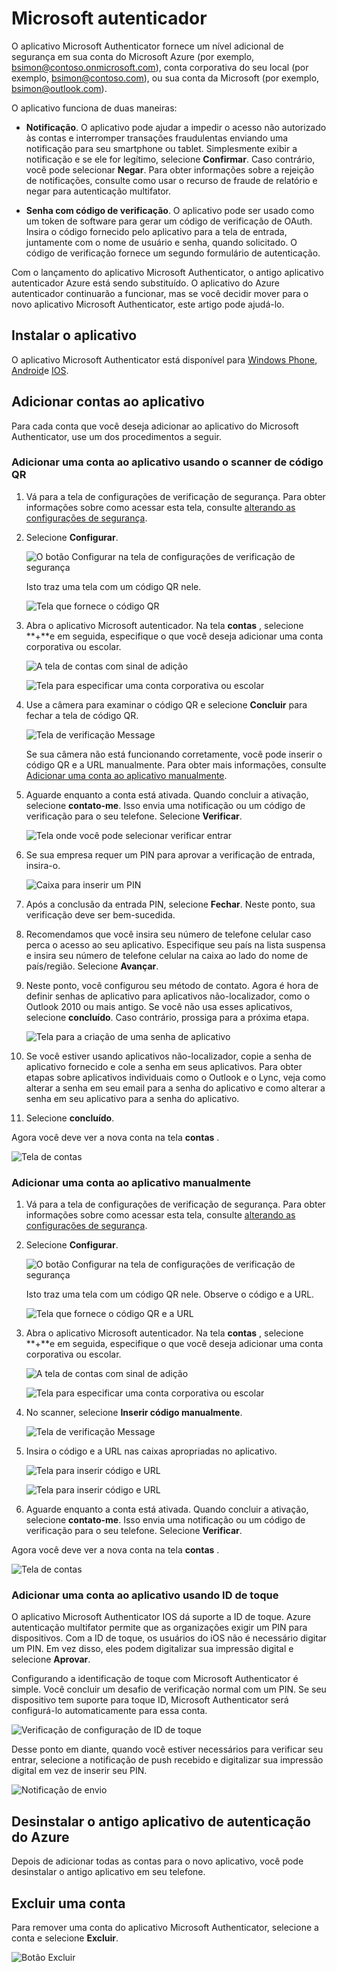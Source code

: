 <properties
    pageTitle="Aplicativo Microsoft Authenticator para celulares | Microsoft Azure"
    description="Saiba como atualizar para a versão mais recente do Azure autenticador."
    services="multi-factor-authentication"
    documentationCenter=""
    authors="kgremban"
    manager="femila"
    editor="curtland"/>

<tags
    ms.service="multi-factor-authentication"
    ms.workload="identity"
    ms.tgt_pltfrm="na"
    ms.devlang="na"
    ms.topic="article"
    ms.date="08/22/2016"
    ms.author="kgremban"/>

# <a name="microsoft-authenticator"></a>Microsoft autenticador

O aplicativo Microsoft Authenticator fornece um nível adicional de segurança em sua conta do Microsoft Azure (por exemplo, bsimon@contoso.onmicrosoft.com), conta corporativa do seu local (por exemplo, bsimon@contoso.com), ou sua conta da Microsoft (por exemplo, bsimon@outlook.com).

O aplicativo funciona de duas maneiras:

- **Notificação**. O aplicativo pode ajudar a impedir o acesso não autorizado às contas e interromper transações fraudulentas enviando uma notificação para seu smartphone ou tablet. Simplesmente exibir a notificação e se ele for legítimo, selecione **Confirmar**. Caso contrário, você pode selecionar **Negar**. Para obter informações sobre a rejeição de notificações, consulte como usar o recurso de fraude de relatório e negar para autenticação multifator.

- **Senha com código de verificação**. O aplicativo pode ser usado como um token de software para gerar um código de verificação de OAuth. Insira o código fornecido pelo aplicativo para a tela de entrada, juntamente com o nome de usuário e senha, quando solicitado. O código de verificação fornece um segundo formulário de autenticação.

Com o lançamento do aplicativo Microsoft Authenticator, o antigo aplicativo autenticador Azure está sendo substituído.  O aplicativo do Azure autenticador continuarão a funcionar, mas se você decidir mover para o novo aplicativo Microsoft Authenticator, este artigo pode ajudá-lo.  

## <a name="install-the-app"></a>Instalar o aplicativo

O aplicativo Microsoft Authenticator está disponível para [Windows Phone](http://go.microsoft.com/fwlink/?Linkid=825071), [Android](http://go.microsoft.com/fwlink/?Linkid=825072)e [IOS](http://go.microsoft.com/fwlink/?Linkid=825073).

## <a name="add-accounts-to-the-app"></a>Adicionar contas ao aplicativo

Para cada conta que você deseja adicionar ao aplicativo do Microsoft Authenticator, use um dos procedimentos a seguir.

### <a name="add-an-account-to-the-app-by-using-the-qr-code-scanner"></a>Adicionar uma conta ao aplicativo usando o scanner de código QR

1. Vá para a tela de configurações de verificação de segurança.  Para obter informações sobre como acessar esta tela, consulte [alterando as configurações de segurança](multi-factor-authentication-end-user-manage-settings.md).

2. Selecione **Configurar**.

    ![O botão Configurar na tela de configurações de verificação de segurança](./media/multi-factor-authentication-azure-authenticator/azureauthe.png)

    Isto traz uma tela com um código QR nele.

    ![Tela que fornece o código QR](./media/multi-factor-authentication-azure-authenticator/barcode2.png)

3. Abra o aplicativo Microsoft autenticador. Na tela **contas** , selecione **+**e em seguida, especifique o que você deseja adicionar uma conta corporativa ou escolar.

    ![A tela de contas com sinal de adição](./media/multi-factor-authentication-azure-authenticator/addaccount3.png)

    ![Tela para especificar uma conta corporativa ou escolar](./media/multi-factor-authentication-end-user-first-time-mobile-app/scan.png)

4. Use a câmera para examinar o código QR e selecione **Concluir** para fechar a tela de código QR.

    ![Tela de verificação Message](./media/multi-factor-authentication-end-user-first-time-mobile-app/scan2.png)

    Se sua câmera não está funcionando corretamente, você pode inserir o código QR e a URL manualmente. Para obter mais informações, consulte [Adicionar uma conta ao aplicativo manualmente](#add-an-account-to-the-app-manually).

5. Aguarde enquanto a conta está ativada. Quando concluir a ativação, selecione **contato-me**.  Isso envia uma notificação ou um código de verificação para o seu telefone.  Selecione **Verificar**.

    ![Tela onde você pode selecionar verificar entrar](./media/multi-factor-authentication-end-user-first-time-mobile-app/verify.png)

6. Se sua empresa requer um PIN para aprovar a verificação de entrada, insira-o.

    ![Caixa para inserir um PIN](./media/multi-factor-authentication-end-user-first-time-mobile-app/scan3.png)

7. Após a conclusão da entrada PIN, selecione **Fechar**. Neste ponto, sua verificação deve ser bem-sucedida.
8. Recomendamos que você insira seu número de telefone celular caso perca o acesso ao seu aplicativo. Especifique seu país na lista suspensa e insira seu número de telefone celular na caixa ao lado do nome de país/região. Selecione **Avançar**.
9. Neste ponto, você configurou seu método de contato. Agora é hora de definir senhas de aplicativo para aplicativos não-localizador, como o Outlook 2010 ou mais antigo. Se você não usa esses aplicativos, selecione **concluído**. Caso contrário, prossiga para a próxima etapa.

    ![Tela para a criação de uma senha de aplicativo](./media/multi-factor-authentication-end-user-first-time-mobile-app/step4.png)

10. Se você estiver usando aplicativos não-localizador, copie a senha de aplicativo fornecido e cole a senha em seus aplicativos. Para obter etapas sobre aplicativos individuais como o Outlook e o Lync, veja como alterar a senha em seu email para a senha do aplicativo e como alterar a senha em seu aplicativo para a senha do aplicativo.
11. Selecione **concluído**.

Agora você deve ver a nova conta na tela **contas** .

![Tela de contas](./media/multi-factor-authentication-azure-authenticator/accounts.png)

### <a name="add-an-account-to-the-app-manually"></a>Adicionar uma conta ao aplicativo manualmente

1. Vá para a tela de configurações de verificação de segurança.  Para obter informações sobre como acessar esta tela, consulte [alterando as configurações de segurança](multi-factor-authentication-end-user-manage-settings.md).

2. Selecione **Configurar**.

    ![O botão Configurar na tela de configurações de verificação de segurança](./media/multi-factor-authentication-azure-authenticator/azureauthe.png)

    Isto traz uma tela com um código QR nele.  Observe o código e a URL.

    ![Tela que fornece o código QR e a URL](./media/multi-factor-authentication-azure-authenticator/barcode2.png)

3. Abra o aplicativo Microsoft autenticador. Na tela **contas** , selecione **+**e em seguida, especifique o que você deseja adicionar uma conta corporativa ou escolar.

    ![A tela de contas com sinal de adição](./media/multi-factor-authentication-azure-authenticator/addaccount3.png)

    ![Tela para especificar uma conta corporativa ou escolar](./media/multi-factor-authentication-end-user-first-time-mobile-app/scan.png)

4. No scanner, selecione **Inserir código manualmente**.

    ![Tela de verificação Message](./media/multi-factor-authentication-end-user-first-time-mobile-app/scan2.png)

5. Insira o código e a URL nas caixas apropriadas no aplicativo.

    ![Tela para inserir código e URL](./media/multi-factor-authentication-azure-authenticator/manual.png)

    ![Tela para inserir código e URL](./media/multi-factor-authentication-end-user-first-time-mobile-app/addaccount2.png)

6. Aguarde enquanto a conta está ativada. Quando concluir a ativação, selecione **contato-me**. Isso envia uma notificação ou um código de verificação para o seu telefone. Selecione **Verificar**.

Agora você deve ver a nova conta na tela **contas** .

![Tela de contas](./media/multi-factor-authentication-azure-authenticator/accounts.png)

### <a name="add-an-account-to-the-app-by-using-touch-id"></a>Adicionar uma conta ao aplicativo usando ID de toque

O aplicativo Microsoft Authenticator IOS dá suporte a ID de toque.  Azure autenticação multifator permite que as organizações exigir um PIN para dispositivos. Com a ID de toque, os usuários do iOS não é necessário digitar um PIN. Em vez disso, eles podem digitalizar sua impressão digital e selecione **Aprovar**.

Configurando a identificação de toque com Microsoft Authenticator é simple. Você concluir um desafio de verificação normal com um PIN. Se seu dispositivo tem suporte para toque ID, Microsoft Authenticator será configurá-lo automaticamente para essa conta.

![Verificação de configuração de ID de toque](./media/multi-factor-authentication-azure-authenticator/touchid1.png)

Desse ponto em diante, quando você estiver necessários para verificar seu entrar, selecione a notificação de push recebido e digitalizar sua impressão digital em vez de inserir seu PIN.

![Notificação de envio](./media/multi-factor-authentication-azure-authenticator/touchid2.png)

## <a name="uninstall-the-old-azure-authentication-app"></a>Desinstalar o antigo aplicativo de autenticação do Azure

Depois de adicionar todas as contas para o novo aplicativo, você pode desinstalar o antigo aplicativo em seu telefone.

## <a name="delete-an-account"></a>Excluir uma conta

Para remover uma conta do aplicativo Microsoft Authenticator, selecione a conta e selecione **Excluir**.

![Botão Excluir](./media/multi-factor-authentication-azure-authenticator/remove.png)
